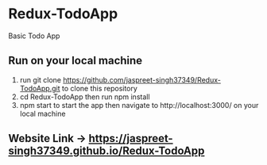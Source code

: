 # Redux-TodoApp

Basic Todo App

## Run on your local machine

1. run git clone https://github.com/jaspreet-singh37349/Redux-TodoApp.git to clone this repository
2. cd Redux-TodoApp then run npm install
3. npm start to start the app then navigate to http://localhost:3000/ on your local machine

## Website Link -> https://jaspreet-singh37349.github.io/Redux-TodoApp
